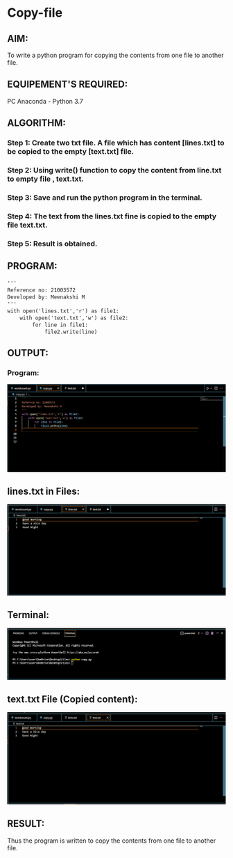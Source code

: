 # Copy-file
## AIM:
To write a python program for copying the contents from one file to another file.
## EQUIPEMENT'S REQUIRED: 
PC
Anaconda - Python 3.7
## ALGORITHM: 
### Step 1: Create two txt file. A file which has content [lines.txt] to be copied to the empty [text.txt] file.
### Step 2: Using write() function to copy the content from line.txt to empty file , text.txt. 
 ### Step 3: Save and run the python program in the terminal.
### Step 4: The text from the lines.txt fine is copied to the empty file text.txt.
### Step 5: Result is obtained. 

## PROGRAM:
```
'''
Reference no: 21003572
Developed by: Meenakshi M
'''
with open('lines.txt','r') as file1:
    with open('text.txt','w') as file2:
        for line in file1:
            file2.write(line)
```
## OUTPUT:
### Program:
![program](./program.png)

## lines.txt in Files:
![line](./line.png)

## Terminal:
![terminal](./terminal.png)

## text.txt File (Copied content):
![text](./text.png)

## RESULT:
Thus the program is written to copy the contents from one file to another file.
